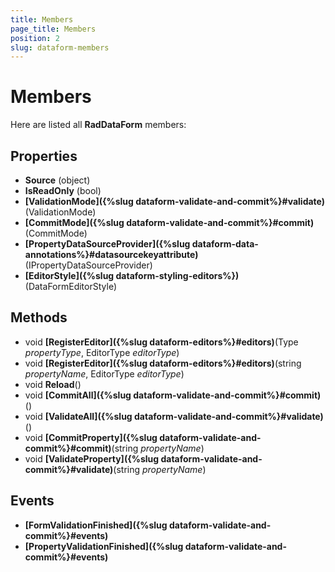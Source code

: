 ```yaml
---
title: Members
page_title: Members
position: 2
slug: dataform-members
---
```


# Members

Here are listed all **RadDataForm** members:

## Properties

- **Source** (object)
- **IsReadOnly** (bool)
- **[ValidationMode]({%slug dataform-validate-and-commit%}#validate)** (ValidationMode)
- **[CommitMode]({%slug dataform-validate-and-commit%}#commit)** (CommitMode)
- **[PropertyDataSourceProvider]({%slug dataform-data-annotations%}#datasourcekeyattribute)** (IPropertyDataSourceProvider)
- **[EditorStyle]({%slug dataform-styling-editors%})** (DataFormEditorStyle)

## Methods

- void **[RegisterEditor]({%slug dataform-editors%}#editors)**(Type *propertyType*, EditorType *editorType*)
- void **[RegisterEditor]({%slug dataform-editors%}#editors)**(string *propertyName*, EditorType *editorType*)
- void **Reload**()
- void **[CommitAll]({%slug dataform-validate-and-commit%}#commit)**()
- void **[ValidateAll]({%slug dataform-validate-and-commit%}#validate)**()
- void **[CommitProperty]({%slug dataform-validate-and-commit%}#commit)**(string *propertyName*)
- void **[ValidateProperty]({%slug dataform-validate-and-commit%}#validate)**(string *propertyName*)

## Events

- **[FormValidationFinished]({%slug dataform-validate-and-commit%}#events)**
- **[PropertyValidationFinished]({%slug dataform-validate-and-commit%}#events)**
